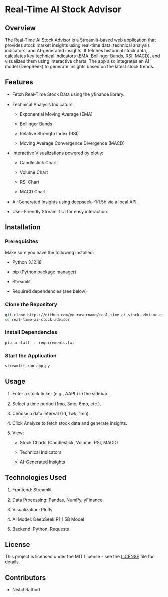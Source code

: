 # Real-Time AI Stock Advisor

## Overview
The Real-Time AI Stock Advisor is a Streamlit-based web application that provides stock market insights using real-time data, technical analysis indicators, and AI-generated insights. It fetches historical stock data, calculates key technical indicators (EMA, Bollinger Bands, RSI, MACD), and visualizes them using interactive charts. The app also integrates an AI model (DeepSeek) to generate insights based on the latest stock trends.

## Features

- Fetch Real-Time Stock Data using the yfinance library.

- Technical Analysis Indicators:

    - Exponential Moving Average (EMA)

    - Bollinger Bands

    - Relative Strength Index (RSI)

    - Moving Average Convergence Divergence (MACD)

- Interactive Visualizations powered by plotly:

    - Candlestick Chart

    - Volume Chart

    - RSI Chart

    - MACD Chart

- AI-Generated Insights using deepseek-r1:1.5b via a local API.

- User-Friendly Streamlit UI for easy interaction.

## Installation

### Prerequisites

Make sure you have the following installed:

- Python 3.12.18

- pip (Python package manager)

- Streamlit

- Required dependencies (see below)

### Clone the Repository
```bash
git clone https://github.com/yourusername/real-time-ai-stock-advisor.git
cd real-time-ai-stock-advisor
```
### Install Dependencies
```bash
pip install -r requirements.txt
```
### Start the Application
```bash
streamlit run app.py
```

## Usage

1. Enter a stock ticker (e.g., AAPL) in the sidebar.

2. Select a time period (1mo, 3mo, 6mo, etc.).

3. Choose a data interval (1d, 1wk, 1mo).

4. Click Analyze to fetch stock data and generate insights.

5. View:
    - Stock Charts (Candlestick, Volume, RSI, MACD)

    - Technical Indicators

    - AI-Generated Insights

## Technologies Used

1. Frontend: Streamlit

2. Data Processing: Pandas, NumPy, yFinance

3. Visualization: Plotly

4. AI Model: DeepSeek R1:1.5B Model

5. Backend: Python, Requests

## License

This project is licensed under the MIT License - see the [LICENSE](LICENSE) file for details.

## Contributors

- Nishit Rathod